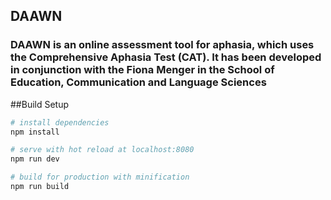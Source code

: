 ## DAAWN

### DAAWN is an online assessment tool for aphasia, which uses the Comprehensive Aphasia Test (CAT). It has been developed in conjunction with the Fiona Menger in the School of Education, Communication and Language Sciences

##Build Setup

``` bash
# install dependencies
npm install

# serve with hot reload at localhost:8080
npm run dev

# build for production with minification
npm run build
```

